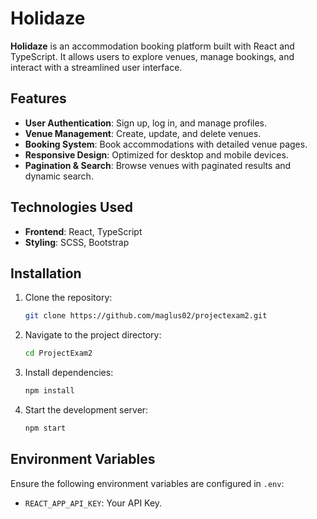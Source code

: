 # Holidaze

**Holidaze** is an accommodation booking platform built with React and TypeScript. It allows users to explore venues, manage bookings, and interact with a streamlined user interface.

## Features

- **User Authentication**: Sign up, log in, and manage profiles.
- **Venue Management**: Create, update, and delete venues.
- **Booking System**: Book accommodations with detailed venue pages.
- **Responsive Design**: Optimized for desktop and mobile devices.
- **Pagination & Search**: Browse venues with paginated results and dynamic search.

## Technologies Used

- **Frontend**: React, TypeScript
- **Styling**: SCSS, Bootstrap

## Installation

1. Clone the repository:
   ```bash
   git clone https://github.com/maglus02/projectexam2.git
   ```
2. Navigate to the project directory:
   ```bash
   cd ProjectExam2
   ```
3. Install dependencies:
   ```bash
   npm install
   ```
4. Start the development server:
   ```bash
   npm start
   ```

## Environment Variables

Ensure the following environment variables are configured in `.env`:
- `REACT_APP_API_KEY`: Your API Key.


